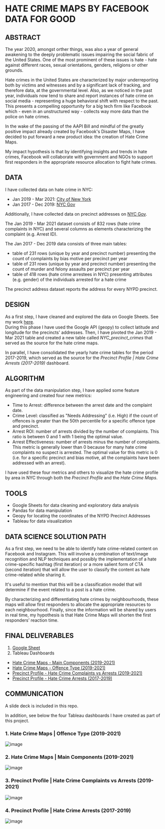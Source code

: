 # HATE CRIME MAPS BY FACEBOOK DATA FOR GOOD

## ABSTRACT
The year 2020, amongst orther things, was also a year of general awakening to the deeply problematic issues impairing the social fabric of the United States. One of the most prominent of these issues is hate - hate against different races, sexual orientations, genders, religions or other grounds.

Hate crimes in the United States are characterized by major underreporting both by victims and witnesses and by a significant lack of tracking, and therefore data, at the governmental level. Also, as we noticed in the past year, individuals now tend to share and report instances of hate crime on social media - representing a huge behavioral shift with respect to the past. This presents a compelling opportunity for a big tech firm like Facebook which - even in an unstructured way - collects way more data than the police on hate crimes. 

In the wake of the passing of the AAPI Bill and mindful of the greatly positive impact already created by Facebook's Disaster Maps, I have decided to put forward a new product idea: the creation of Hate Crime Maps. 

My impact hypothesis is that by identifying insights and trends in hate crimes, Facebook will collaborate with government and NGOs to support first responders in the appropriate resource allocation to fight hate crimes. 

## DATA

I have collected data on hate crime in NYC:
- Jan 2019 - Mar 2021: [City of New York](https://data.cityofnewyork.us/Public-Safety/NYPD-Hate-Crimes/bqiq-cu78)
- Jan 2017 - Dec 2019: [NYC Gov](https://www1.nyc.gov/site/nypd/stats/reports-analysis/hate-crimes-archive-2017.page)

Additionally, I have collected data on precinct addresses on [NYC Gov](https://www1.nyc.gov/site/nypd/bureaus/patrol/precincts-landing.page).

The Jan 2019 - Mar 2021 dataset consists of 832 rows (hate crime complaints in NYC) and several columns as elements characterizing the complaint (e.g. Arrest ID).

The Jan 2017 - Dec 2019 data consists of three main tables:
- table of 231 rows (unique by year and precinct number) presenting the count of complaints by bias motive per precinct per year
- table of 231 rows (unique by year and precinct number) presenting the count of murder and felony assaults per precinct per year
- table of 418 rows (hate crime arrestees in NYC) presenting attributes (e.g. gender) of the individuals arrested for a hate crime

The precinct address dataset reports the address for every NYPD precinct.

## DESIGN

As a first step, I have cleaned and explored the data on Google Sheets. See my work [here](https://docs.google.com/spreadsheets/d/1xgUaUFrYza1ZxL4bKAzrVbhHiHSxZJBO2TWrZAxdAAo/edit?usp=sharing). <br/>
During this phase I have used the Google API (geopy) to collect latitude and longitude for the precincts' addresses. Then, I have pivoted the Jan 2019 - Mar 2021 table and created a new table called *NYC_precinct_crimes* that served as the source for the hate crime maps.

In parallel, I have consolidated the yearly hate crime tables for the period 2017-2019, which served as the source for the *Precinct Profile | Hate Crime Arrests (2017-2019)* dashboard.

## ALGORITHM

As part of the data manipulation step, I have applied some feature engineering and created four new metrics:
- Time to Arrest: difference between the arrest date and the complaint date.
- Crime Level: classified as "Needs Addressing" (i.e. High) if the count of offences is greater than the 50th percentile for a specific offence type and precinct.
- Arrest ROI: number of arrests divided by the number of complaints. This ratio is between 0 and 1 with 1 being the optimal value. 
- Arrest Effectiveness: number of arrests minus the number of complaints. This metric is generally lower than 0 because for many hate crime complaints no suspect is arrested. The optimal value for this metric is 0 (i.e. for a specific precinct and bias motive, all the complaints have been addressed with an arrest).

I have used these four metrics and others to visualize the hate crime profile by area in NYC through both the *Precinct Profile* and the *Hate Crime Maps*.

## TOOLS

- Google Sheets for data cleaning and exploratory data analysis
- Pandas for data manipulation
- Geopy for locating the coordinates of the NYPD Precinct Addresses 
- Tableau for data visualization

## DATA SCIENCE SOLUTION PATH

As a first step, we need to be able to identify hate crime-related content on Facebook and Instagram. This will involve a combination of text/image recognition and NLP techniques and possibly the implementation of a hate crime-specific hashtag (first iteration) or a more salient form of CTA (second iteration) that will allow the user to classify the content as hate crime-related while sharing it.

It's useful to mention that this will be a classification model that will determine if the event related to a post is a hate crime.

By characterizing and differentiating hate crimes by neighbourhoods, these maps will allow first responders to allocate the appropriate resources to each neighbourhood. Finally, since the information will be shared by users in real time, my hypothesis is that Hate Crime Maps will shorten the first responders’ reaction time.

## FINAL DELIVERABLES
1. [Google Sheet](https://docs.google.com/spreadsheets/d/1xgUaUFrYza1ZxL4bKAzrVbhHiHSxZJBO2TWrZAxdAAo/edit?usp=sharing)
2. Tableau Dashboards
- [Hate Crime Maps - Main Components (2019-2021)](https://public.tableau.com/views/HateCrimeMaps-MainComponents/Hate_Crime_Maps_Components?:language=en-US&:display_count=n&:origin=viz_share_link)
- [Hate Crime Maps - Offence Type (2019-2021)](https://public.tableau.com/views/HateCrimeMaps-OffenceType/Hate_Crime_Maps_Offence?:language=en-US&:display_count=n&:origin=viz_share_link)
- [Precinct Profile - Hate Crime Complaints vs Arrests (2019-2021)](https://public.tableau.com/views/HateCrimePrecinctProfile-ComplaintsvsArrests/PP_complaints_arrests?:language=en-US&:display_count=n&:origin=viz_share_link)
- [Precinct Profile - Hate Crime  Arrests (2017-2019)](https://public.tableau.com/views/HateCrimePrecinctProfile-Arrests/PP_arrests?:language=en-US&:retry=yes&:display_count=n&:origin=viz_share_link)

## COMMUNICATION

A slide deck is included in this repo. 

In addition, see below the four Tableau dashboards I have created as part of this project.

### 1. Hate Crime Maps | Offence Type (2019-2021)
![image](https://user-images.githubusercontent.com/68084582/119904308-25d88800-bf18-11eb-8b55-d4b534d5a9ed.png)

### 2. Hate Crime Maps | Main Components (2019-2021)
![image](https://user-images.githubusercontent.com/68084582/119911218-da79a600-bf26-11eb-9d52-67429355e005.png)

### 3. Precinct Profile | Hate Crime Complaints vs Arrests (2019-2021)
![image](https://user-images.githubusercontent.com/68084582/119904164-e447dd00-bf17-11eb-8ee7-490dd22c58fc.png)

### 4. Precinct Profile | Hate Crime Arrests (2017-2019)
![image](https://user-images.githubusercontent.com/68084582/119904228-017cab80-bf18-11eb-9c37-a698ae856761.png)

